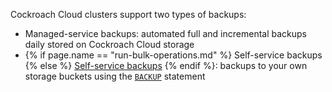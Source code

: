 [//]: # (Cloud backup types)

Cockroach Cloud clusters support two types of backups:

- Managed-service backups: automated full and incremental backups daily stored on Cockroach Cloud storage 
- {% if page.name == "run-bulk-operations.md" %} Self-service backups {% else %} [Self-service backups](../cockroachcloud/run-bulk-operations.html) {% endif %}: backups to your own storage buckets using the [`BACKUP`](backup.html) statement
